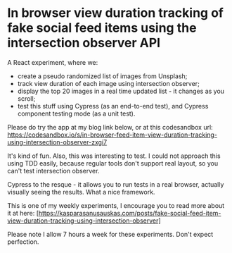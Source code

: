 # In browser view duration tracking of fake social feed items using the intersection observer API

A React experiment, where we:
- create a pseudo randomized list of images from Unsplash;
- track view duration of each image using intersection observer;
- display the top 20 images in a real time updated list - it changes as you
  scroll;
- test this stuff using Cypress (as an end-to-end test), and Cypress component
  testing mode (as a unit test).

Please do try the app at my blog link below, or at this codesandbox url:
https://codesandbox.io/s/in-browser-feed-item-view-duration-tracking-using-intersection-observer-zxgi7

It's kind of fun. Also, this was interesting to test. I could not approach this
using TDD easily, because regular tools don't support real layout, so you can't
test intersection observer. 

Cypress to the resque - it allows you to run tests in a real browser, actually
visually seeing the results. What a nice framework. 

This is one of my weekly experiments, I encourage you to read more about it at here:
[https://kasparasanusauskas.com/posts/fake-social-feed-item-view-duration-tracking-using-intersection-observer]

Please note I allow 7 hours a week for these experiments. Don't expect
perfection. 